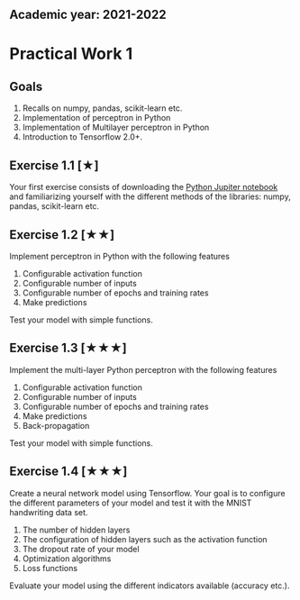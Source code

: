 Academic year: 2021-2022
------------------------

# Practical Work 1 

## Goals
1.  Recalls on numpy, pandas, scikit-learn etc.
2.  Implementation of perceptron in Python
3.  Implementation of Multilayer perceptron in Python
4.  Introduction to Tensorflow 2.0+.

## Exercise 1.1 [★]
Your first exercise consists of downloading the [Python Jupiter notebook](../../fr/TP1/TP1.ipynb) and familiarizing yourself with the different methods of the libraries: numpy, pandas, scikit-learn etc.

## Exercise 1.2 [★★]
Implement perceptron in Python with the following features
1. Configurable activation function
2. Configurable number of inputs 
3. Configurable number of epochs and training rates
4. Make predictions

Test your model with simple functions.


## Exercise 1.3 [★★★]
Implement the multi-layer Python perceptron with the following features
1. Configurable activation function
2. Configurable number of inputs 
3. Configurable number of epochs and training rates
4. Make predictions
5. Back-propagation

Test your model with simple functions.

## Exercise 1.4 [★★★]
Create a neural network model using Tensorflow. Your goal is to configure the different parameters of your model and test it with the MNIST handwriting data set.
1. The number of hidden layers
2. The configuration of hidden layers such as the activation function
3. The dropout rate of your model
4. Optimization algorithms
5. Loss functions

Evaluate your model using the different indicators available (accuracy etc.).

